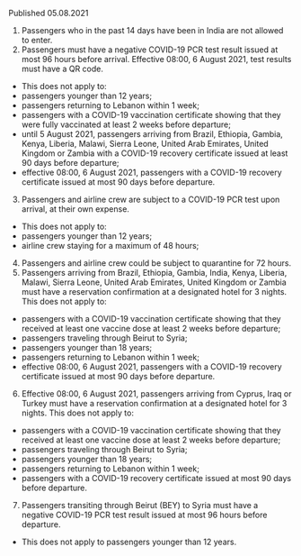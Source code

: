 Published 05.08.2021 
1. Passengers who in the past 14 days have been in India are not allowed to enter.
2. Passengers must have a negative COVID-19 PCR test result issued at most 96 hours before arrival. Effective 08:00, 6 August 2021, test results must have a QR code.
- This does not apply to:
- passengers younger than 12 years;
- passengers returning to Lebanon within 1 week;
- passengers with a COVID-19 vaccination certificate showing that they were fully vaccinated at least 2 weeks before departure;
- until 5 August 2021, passengers arriving from Brazil, Ethiopia, Gambia, Kenya, Liberia, Malawi, Sierra Leone, United Arab Emirates, United Kingdom or Zambia with a COVID-19 recovery certificate issued at least 90 days before departure;
- effective 08:00, 6 August 2021, passengers with a COVID-19 recovery certificate issued at most 90 days before departure.
3. Passengers and airline crew are subject to a COVID-19 PCR test upon arrival, at their own expense.
- This does not apply to:
- passengers younger than 12 years;
- airline crew staying for a maximum of 48 hours;
4. Passengers and airline crew could be subject to quarantine for 72 hours.
5. Passengers arriving from Brazil, Ethiopia, Gambia, India, Kenya, Liberia, Malawi, Sierra Leone, United Arab Emirates, United Kingdom or Zambia must have a reservation confirmation at a designated hotel for 3 nights.
This does not apply to:
- passengers with a COVID-19 vaccination certificate showing that they received at least one vaccine dose at least 2 weeks before departure;
- passengers traveling through Beirut to Syria;
- passengers younger than 18 years;
- passengers returning to Lebanon within 1 week;
- effective 08:00, 6 August 2021, passengers with a COVID-19 recovery certificate issued at most 90 days before departure.
6. Effective 08:00, 6 August 2021, passengers arriving from Cyprus, Iraq or Turkey must have a reservation confirmation at a designated hotel for 3 nights.
This does not apply to:
- passengers with a COVID-19 vaccination certificate showing that they received at least one vaccine dose at least 2 weeks before departure;
- passengers traveling through Beirut to Syria;
- passengers younger than 18 years;
- passengers returning to Lebanon within 1 week;
- passengers with a COVID-19 recovery certificate issued at most 90 days before departure.
7. Passengers transiting through Beirut (BEY) to Syria must have a negative COVID-19 PCR test result issued at most 96 hours before departure.
- This does not apply to passengers younger than 12 years.


